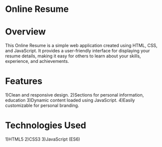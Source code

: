 # Online Resume
# Overview
This Online Resume is a simple web application created using HTML, CSS, and JavaScript. It provides a user-friendly interface for displaying your resume details, making it easy for others to learn about your skills, experience, and achievements.
# Features
1)Clean and responsive design.
2)Sections for personal information, education
3)Dynamic content loaded using JavaScript.
4)Easily customizable for personal branding.
# Technologies Used
1)HTML5
2)CSS3
3)JavaScript (ES6)
